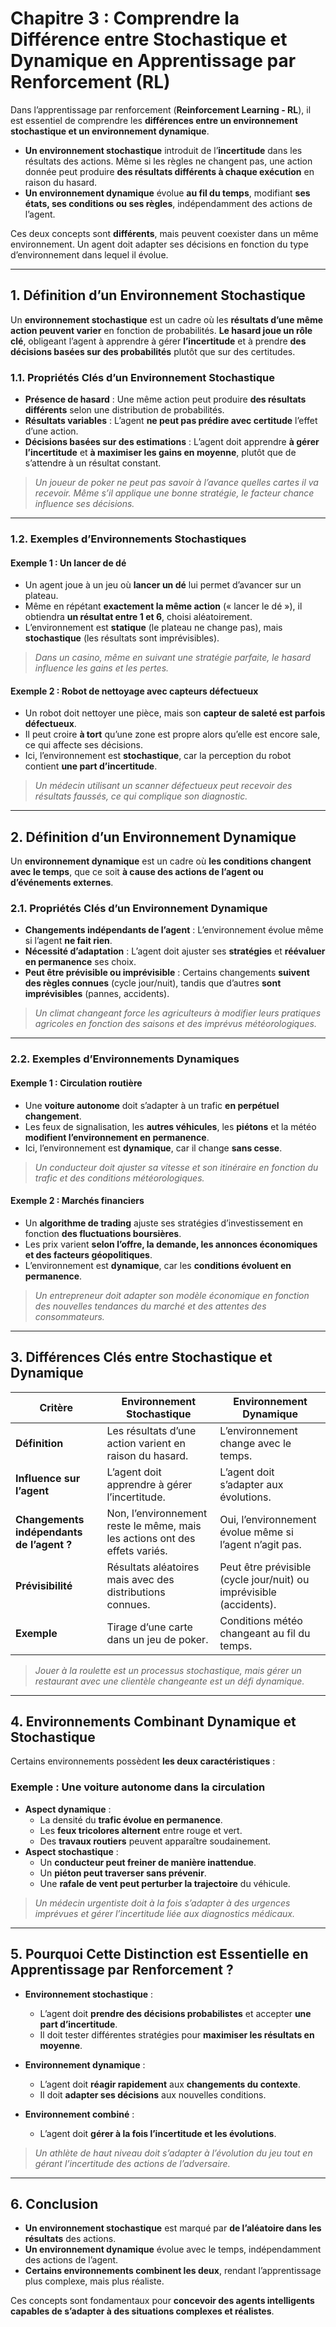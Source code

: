 # **Chapitre 3 : Comprendre la Différence entre Stochastique et Dynamique en Apprentissage par Renforcement (RL)**  

Dans l’apprentissage par renforcement (**Reinforcement Learning - RL**), il est essentiel de comprendre les **différences entre un environnement stochastique et un environnement dynamique**.  

- **Un environnement stochastique** introduit de l’**incertitude** dans les résultats des actions. Même si les règles ne changent pas, une action donnée peut produire **des résultats différents à chaque exécution** en raison du hasard.  
- **Un environnement dynamique** évolue **au fil du temps**, modifiant **ses états, ses conditions ou ses règles**, indépendamment des actions de l’agent.  

Ces deux concepts sont **différents**, mais peuvent coexister dans un même environnement. Un agent doit adapter ses décisions en fonction du type d’environnement dans lequel il évolue.  

---

## **1. Définition d’un Environnement Stochastique**  

Un **environnement stochastique** est un cadre où les **résultats d’une même action peuvent varier** en fonction de probabilités. **Le hasard joue un rôle clé**, obligeant l’agent à apprendre à gérer **l’incertitude** et à prendre **des décisions basées sur des probabilités** plutôt que sur des certitudes.  

### **1.1. Propriétés Clés d’un Environnement Stochastique**  

- **Présence de hasard** : Une même action peut produire **des résultats différents** selon une distribution de probabilités.  
- **Résultats variables** : L’agent **ne peut pas prédire avec certitude** l’effet d’une action.  
- **Décisions basées sur des estimations** : L’agent doit apprendre **à gérer l’incertitude** et **à maximiser les gains en moyenne**, plutôt que de s’attendre à un résultat constant.  

> *Un joueur de poker ne peut pas savoir à l’avance quelles cartes il va recevoir. Même s’il applique une bonne stratégie, le facteur chance influence ses décisions.*  

---

### **1.2. Exemples d’Environnements Stochastiques**  

#### **Exemple 1 : Un lancer de dé**  
- Un agent joue à un jeu où **lancer un dé** lui permet d’avancer sur un plateau.  
- Même en répétant **exactement la même action** (« lancer le dé »), il obtiendra **un résultat entre 1 et 6**, choisi aléatoirement.  
- L’environnement est **statique** (le plateau ne change pas), mais **stochastique** (les résultats sont imprévisibles).  

> *Dans un casino, même en suivant une stratégie parfaite, le hasard influence les gains et les pertes.*  

#### **Exemple 2 : Robot de nettoyage avec capteurs défectueux**  
- Un robot doit nettoyer une pièce, mais son **capteur de saleté est parfois défectueux**.  
- Il peut croire **à tort** qu’une zone est propre alors qu’elle est encore sale, ce qui affecte ses décisions.  
- Ici, l’environnement est **stochastique**, car la perception du robot contient **une part d’incertitude**.  

> *Un médecin utilisant un scanner défectueux peut recevoir des résultats faussés, ce qui complique son diagnostic.*  

---

## **2. Définition d’un Environnement Dynamique**  

Un **environnement dynamique** est un cadre où **les conditions changent avec le temps**, que ce soit **à cause des actions de l’agent ou d’événements externes**.  

### **2.1. Propriétés Clés d’un Environnement Dynamique**  

- **Changements indépendants de l’agent** : L’environnement évolue même si l’agent **ne fait rien**.  
- **Nécessité d’adaptation** : L’agent doit ajuster ses **stratégies** et **réévaluer en permanence** ses choix.  
- **Peut être prévisible ou imprévisible** : Certains changements **suivent des règles connues** (cycle jour/nuit), tandis que d’autres **sont imprévisibles** (pannes, accidents).  

> *Un climat changeant force les agriculteurs à modifier leurs pratiques agricoles en fonction des saisons et des imprévus météorologiques.*  

---

### **2.2. Exemples d’Environnements Dynamiques**  

#### **Exemple 1 : Circulation routière**  
- Une **voiture autonome** doit s’adapter à un trafic **en perpétuel changement**.  
- Les feux de signalisation, les **autres véhicules**, les **piétons** et la météo **modifient l’environnement en permanence**.  
- Ici, l’environnement est **dynamique**, car il change **sans cesse**.  

> *Un conducteur doit ajuster sa vitesse et son itinéraire en fonction du trafic et des conditions météorologiques.*  

#### **Exemple 2 : Marchés financiers**  
- Un **algorithme de trading** ajuste ses stratégies d’investissement en fonction **des fluctuations boursières**.  
- Les prix varient **selon l’offre, la demande, les annonces économiques et des facteurs géopolitiques**.  
- L’environnement est **dynamique**, car les **conditions évoluent en permanence**.  

> *Un entrepreneur doit adapter son modèle économique en fonction des nouvelles tendances du marché et des attentes des consommateurs.*  

---

## **3. Différences Clés entre Stochastique et Dynamique**  

| **Critère**            | **Environnement Stochastique**  | **Environnement Dynamique**  |
|------------------------|--------------------------------|-----------------------------|
| **Définition**         | Les résultats d’une action varient en raison du hasard. | L’environnement change avec le temps. |
| **Influence sur l’agent** | L’agent doit apprendre à gérer l’incertitude. | L’agent doit s’adapter aux évolutions. |
| **Changements indépendants de l’agent ?** | Non, l’environnement reste le même, mais les actions ont des effets variés. | Oui, l’environnement évolue même si l’agent n’agit pas. |
| **Prévisibilité** | Résultats aléatoires mais avec des distributions connues. | Peut être prévisible (cycle jour/nuit) ou imprévisible (accidents). |
| **Exemple** | Tirage d’une carte dans un jeu de poker. | Conditions météo changeant au fil du temps. |

> *Jouer à la roulette est un processus stochastique, mais gérer un restaurant avec une clientèle changeante est un défi dynamique.*  

---

## **4. Environnements Combinant Dynamique et Stochastique**  

Certains environnements possèdent **les deux caractéristiques** :  

### **Exemple : Une voiture autonome dans la circulation**  
- **Aspect dynamique** :  
  - La densité du **trafic évolue en permanence**.  
  - Les **feux tricolores alternent** entre rouge et vert.  
  - Des **travaux routiers** peuvent apparaître soudainement.  
- **Aspect stochastique** :  
  - Un **conducteur peut freiner de manière inattendue**.  
  - Un **piéton peut traverser sans prévenir**.  
  - Une **rafale de vent peut perturber la trajectoire** du véhicule.  

> *Un médecin urgentiste doit à la fois s’adapter à des urgences imprévues et gérer l’incertitude liée aux diagnostics médicaux.*  

---

## **5. Pourquoi Cette Distinction est Essentielle en Apprentissage par Renforcement ?**  

- **Environnement stochastique** :  
  - L’agent doit **prendre des décisions probabilistes** et accepter **une part d’incertitude**.  
  - Il doit tester différentes stratégies pour **maximiser les résultats en moyenne**.  

- **Environnement dynamique** :  
  - L’agent doit **réagir rapidement** aux **changements du contexte**.  
  - Il doit **adapter ses décisions** aux nouvelles conditions.  

- **Environnement combiné** :  
  - L’agent doit **gérer à la fois l’incertitude et les évolutions**.  

> *Un athlète de haut niveau doit s’adapter à l’évolution du jeu tout en gérant l’incertitude des actions de l’adversaire.*  

---

## **6. Conclusion**  

- **Un environnement stochastique** est marqué par **de l’aléatoire dans les résultats** des actions.  
- **Un environnement dynamique** évolue avec le temps, indépendamment des actions de l’agent.  
- **Certains environnements combinent les deux**, rendant l’apprentissage plus complexe, mais plus réaliste.  

Ces concepts sont fondamentaux pour **concevoir des agents intelligents capables de s’adapter à des situations complexes et réalistes**.
